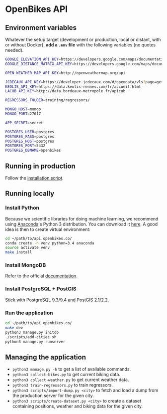 # OpenBikes API

## Environment variables

Whatever the setup target (development or production, local or distant, with or without Docker), **add a `.env` file** with the following variables (no quotes needed).

```sh
GOOGLE_ELEVATION_API_KEY=https://developers.google.com/maps/documentation/elevation
GOOGLE_DISTANCE_MATRIX_API_KEY=https://developers.google.com/maps/documentation/distance-matrix

OPEN_WEATHER_MAP_API_KEY=http://openweathermap.org/api

JCDECAUX_API_KEY=https://developer.jcdecaux.com/#/opendata/vls?page=getstarted
KEOLIS_API_KEY=https://data.keolis-rennes.com/fr/accueil.html
LACUB_API_KEY=http://data.bordeaux-metropole.fr/apicub

REGRESSORS_FOLDER=training/regressors/

MONGO_HOST=mongo
MONGO_PORT=27017

APP_SECRET=secret

POSTGRES_USER=postgres
POSTGRES_PASS=postgres
POSTGRES_HOST=postgres
POSTGRES_PORT=5432
POSTGRES_DBNAME=openbikes
```

## Running in production

Follow the [installation script](install.sh).

## Running locally

### Install Python

Because we scientific libraries for doing machine learning, we recommend using [Anaconda](https://www.continuum.io/why-anaconda)'s Python 3 distribution. You can download it [here](https://www.continuum.io/downloads). A good idea is then to create virtual environment:

```sh
cd ~/path/to/api.openbikes.co/
conda create -n venv python=3.4 anaconda
source activate venv
make install
```

### Install MongoDB

Refer to the official [documentation](https://docs.mongodb.com/manual/installation/#mongodb-community-edition).

### Install PostgreSQL + PostGIS

Stick with PostgreSQL 9.3/9.4 and PostGIS 2.1/2.2.

### Run the application

```sh
cd ~/path/to/api.openbikes.co/
make dev
python3 manage.py initdb
./scripts/add-cities.sh
python3 manage.py runserver
```

## Managing the application

- `python3 manage.py -h` to get a list of available commands.
- `python3 collect-bikes.py` to get current biking data.
- `python3 collect-weather.py` to get current weather data.
- `python3 train-regressors.py` to train regressors.
- `python3 scripts/import-dump.py <city>` to fetch and load a dump from the production server for the given city.
- `python3 scripts/create-dataset.py <city>` to create a dataset containing positions, weather and biking data for the given city.
